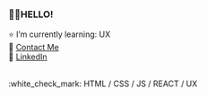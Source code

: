 ### 👩‍💻HELLO!

⭐️ I’m currently learning: UX <br>
 📧  <a href="mailto:andersson.lina89@gmail.com">Contact Me</a><br>
 :large_blue_circle: [LinkedIn](https://www.linkedin.com/in/lina-andersson89) <br>

 

<br>
 :white_check_mark: HTML / CSS / JS / REACT / UX
